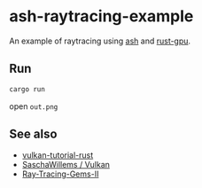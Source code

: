 # ash-raytracing-example

An example of raytracing using [ash](https://github.com/MaikKlein/ash) and [rust-gpu](https://github.com/EmbarkStudios/rust-gpu).

## Run

```bash
cargo run
```

open `out.png`

## See also

- [vulkan-tutorial-rust](https://github.com/unknownue/vulkan-tutorial-rust)
- [SaschaWillems / Vulkan](https://github.com/SaschaWillems/Vulkan)
- [Ray-Tracing-Gems-II](https://github.com/Apress/Ray-Tracing-Gems-II)
